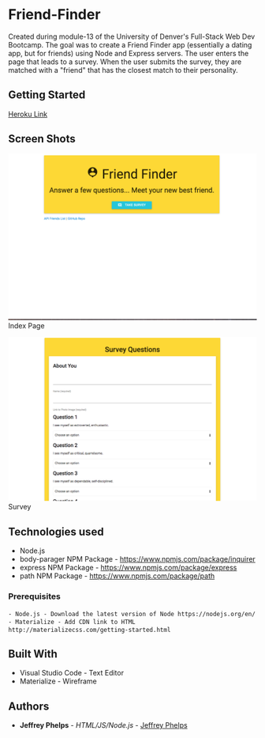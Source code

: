 # Friend-Finder

Created during module-13 of the University of Denver's Full-Stack Web Dev Bootcamp. The goal was to create a Friend Finder app (essentially a dating app, but for friends) using Node and Express servers. The user enters the page that leads to a survey. When the user submits the survey, they are matched with a "friend" that has the closest match to their personality.

## Getting Started
[Heroku Link](https://github.com/JeffreyPhelps)

## Screen Shots

![Screen shot](app/public/images/SS1.png)
Index Page

![Screen shot 2](app/public/images/SS2.png)
Survey

## Technologies used
- Node.js
- body-parager NPM Package - https://www.npmjs.com/package/inquirer
- express NPM Package - https://www.npmjs.com/package/express
- path NPM Package - https://www.npmjs.com/package/path

### Prerequisites

```
- Node.js - Download the latest version of Node https://nodejs.org/en/
- Materialize - Add CDN link to HTML http://materializecss.com/getting-started.html
```

## Built With

* Visual Studio Code - Text Editor
* Materialize - Wireframe

## Authors

* **Jeffrey Phelps** - *HTML/JS/Node.js* - [Jeffrey Phelps](https://github.com/JeffreyPhelps)